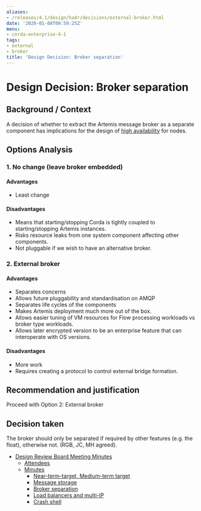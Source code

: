 ```yaml
---
aliases:
- /releases/4.1/design/hadr/decisions/external-broker.html
date: '2020-01-08T09:59:25Z'
menu:
- corda-enterprise-4-1
tags:
- external
- broker
title: 'Design Decision: Broker separation'
---
```



# Design Decision: Broker separation


## Background / Context

A decision of whether to extract the Artemis message broker as a separate component has implications for the design of
[high availability](../design.md) for nodes.


## Options Analysis


### 1. No change (leave broker embedded)


#### Advantages


* Least change


#### Disadvantages


* Means that starting/stopping Corda is tightly coupled to starting/stopping Artemis instances.
* Risks resource leaks from one system component affecting other components.
* Not pluggable if we wish to have an alternative broker.


### 2. External broker


#### Advantages


* Separates concerns
* Allows future pluggability and standardisation on AMQP
* Separates life cycles of the components
* Makes Artemis deployment much more out of the box.
* Allows easier tuning of VM resources for Flow processing workloads vs broker type workloads.
* Allows later encrypted version to be an enterprise feature that can interoperate with OS versions.


#### Disadvantages


* More work
* Requires creating a protocol to control external bridge formation.


## Recommendation and justification

Proceed with Option 2: External broker


## Decision taken

The broker should only be separated if required by other features (e.g. the float), otherwise not. (RGB, JC, MH agreed).



* [Design Review Board Meeting Minutes](drb-meeting-20171116.md)
    * [Attendees](drb-meeting-20171116.md#attendees)
    * [Minutes](drb-meeting-20171116.md#minutes)
        * [Near-term-target, Medium-term target](drb-meeting-20171116.md#near-term-target-medium-term-target)
        * [Message storage](drb-meeting-20171116.md#id1)
        * [Broker separation](drb-meeting-20171116.md#id2)
        * [Load balancers and multi-IP](drb-meeting-20171116.md#id3)
        * [Crash shell](drb-meeting-20171116.md#id4)







